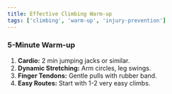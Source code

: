 ```yaml
---
title: Effective Climbing Warm-up
tags: ['climbing', 'warm-up', 'injury-prevention']
---
```


### 5-Minute Warm-up

1.  **Cardio:** 2 min jumping jacks or similar.
2.  **Dynamic Stretching:** Arm circles, leg swings.
3.  **Finger Tendons:** Gentle pulls with rubber band.
4.  **Easy Routes:** Start with 1-2 very easy climbs. 